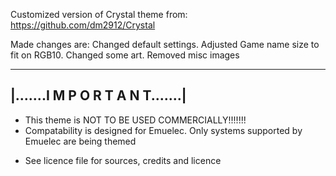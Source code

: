 Customized version of Crystal theme from:
https://github.com/dm2912/Crystal

Made changes are:
Changed default settings.
Adjusted Game name size to fit on RGB10.
Changed some art.
Removed misc images

--------------------------------------------------------------
|.......I M P O R T A N T.......|
--------------------------------------------------------------

* This theme is NOT TO BE USED COMMERCIALLY!!!!!!!
* Compatability is designed for Emuelec. Only systems supported by Emuelec are being themed 
+ See licence file for sources, credits and licence
